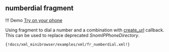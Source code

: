 ## numberdial fragment 

!!! Demo
    [Try on your phone](xml/fr_numberdial.xml)

Using fragment to dial a number and a combination with [create_url](cb_create_url) callback. This can be used to replace deprecated *SnomIPPhoneDirectory*.

```xml
{!docs/xml_minibrowser/examples/xml/fr_numberdial.xml!}
```
